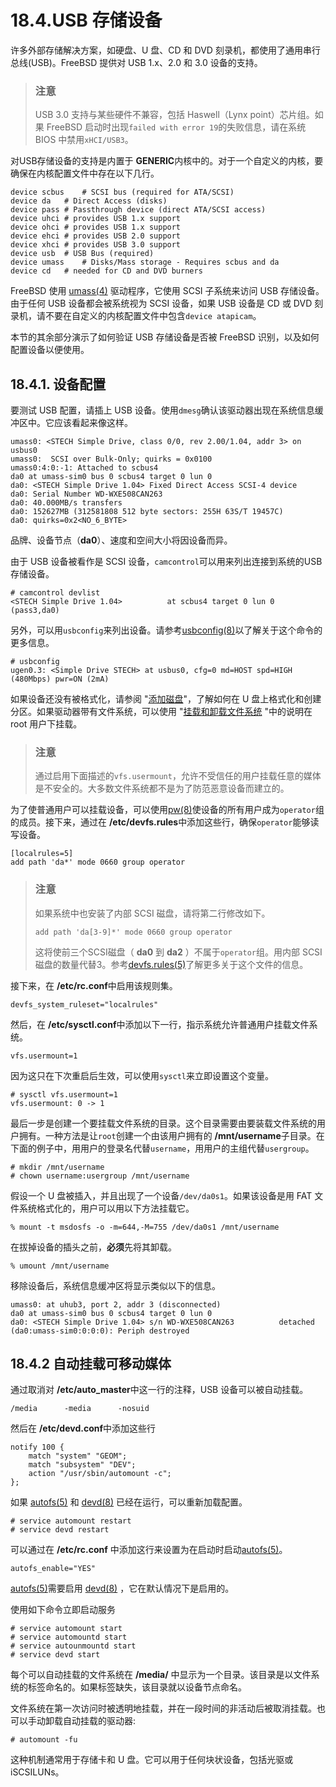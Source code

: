 # 18.4.USB 存储设备

许多外部存储解决方案，如硬盘、U 盘、CD 和 DVD 刻录机，都使用了通用串行总线(USB)。FreeBSD 提供对 USB 1.x、2.0 和 3.0 设备的支持。

> ### 注意
>
> USB 3.0 支持与某些硬件不兼容，包括 Haswell（Lynx point）芯片组。如果 FreeBSD 启动时出现`failed with error 19`的失败信息，请在系统 BIOS 中禁用`xHCI/USB3`。

对USB存储设备的支持是内置于 **GENERIC**内核中的。对于一个自定义的内核，要确保在内核配置文件中存在以下几行。

```
device scbus	# SCSI bus (required for ATA/SCSI)
device da	# Direct Access (disks)
device pass	# Passthrough device (direct ATA/SCSI access)
device uhci	# provides USB 1.x support
device ohci	# provides USB 1.x support
device ehci	# provides USB 2.0 support
device xhci	# provides USB 3.0 support
device usb	# USB Bus (required)
device umass	# Disks/Mass storage - Requires scbus and da
device cd	# needed for CD and DVD burners
```

FreeBSD 使用 [umass(4)](https://www.freebsd.org/cgi/man.cgi?query=umass\&sektion=4\&format=html) 驱动程序，它使用 SCSI 子系统来访问 USB 存储设备。由于任何 USB 设备都会被系统视为 SCSI 设备，如果 USB 设备是 CD 或 DVD 刻录机，请不要在自定义的内核配置文件中包含`device atapicam`。

本节的其余部分演示了如何验证 USB 存储设备是否被 FreeBSD 识别，以及如何配置设备以便使用。

## 18.4.1. 设备配置

要测试 USB 配置，请插上 USB 设备。使用`dmesg`确认该驱动器出现在系统信息缓冲区中。它应该看起来像这样。

```
umass0: <STECH Simple Drive, class 0/0, rev 2.00/1.04, addr 3> on usbus0
umass0:  SCSI over Bulk-Only; quirks = 0x0100
umass0:4:0:-1: Attached to scbus4
da0 at umass-sim0 bus 0 scbus4 target 0 lun 0
da0: <STECH Simple Drive 1.04> Fixed Direct Access SCSI-4 device
da0: Serial Number WD-WXE508CAN263
da0: 40.000MB/s transfers
da0: 152627MB (312581808 512 byte sectors: 255H 63S/T 19457C)
da0: quirks=0x2<NO_6_BYTE>
```

品牌、设备节点（**da0**）、速度和空间大小将因设备而异。

由于 USB 设备被看作是 SCSI 设备，`camcontrol`可以用来列出连接到系统的USB存储设备。

```
# camcontrol devlist
<STECH Simple Drive 1.04>          at scbus4 target 0 lun 0 (pass3,da0)
```

另外，可以用`usbconfig`来列出设备。请参考[usbconfig(8)](https://www.freebsd.org/cgi/man.cgi?query=usbconfig\&sektion=8\&format=html)以了解关于这个命令的更多信息。

```
# usbconfig
ugen0.3: <Simple Drive STECH> at usbus0, cfg=0 md=HOST spd=HIGH (480Mbps) pwr=ON (2mA)
```

如果设备还没有被格式化，请参阅 "[添加磁盘](https://docs.freebsd.org/en/books/handbook/disks/#disks-adding)"，了解如何在 U 盘上格式化和创建分区。如果驱动器带有文件系统，可以使用 "[挂载和卸载文件系统](https://docs.freebsd.org/en/books/handbook/basics/index.html#mount-unmount) "中的说明在 root 用户下挂载。

> ### 注意
>
> 通过启用下面描述的`vfs.usermount`，允许不受信任的用户挂载任意的媒体是不安全的。大多数文件系统都不是为了防范恶意设备而建立的。

为了使普通用户可以挂载设备，可以使用[pw(8)](https://www.freebsd.org/cgi/man.cgi?query=pw\&sektion=8\&format=html)使设备的所有用户成为`operator`组的成员。接下来，通过在 **/etc/devfs.rules**中添加这些行，确保`operator`能够读写设备。

```
[localrules=5]
add path 'da*' mode 0660 group operator
```

> ### 注意
>
> 如果系统中也安装了内部 SCSI 磁盘，请将第二行修改如下。
>
> ```
> add path 'da[3-9]*' mode 0660 group operator
> ```
>
> 这将使前三个SCSI磁盘（ **da0** 到 **da2** ）不属于`operator`组。用内部 SCSI 磁盘的数量代替3。参考[devfs.rules(5)](https://www.freebsd.org/cgi/man.cgi?query=devfs.rules\&sektion=5\&format=html)了解更多关于这个文件的信息。

接下来，在 **/etc/rc.conf**中启用该规则集。

```
devfs_system_ruleset="localrules" 
```

然后，在 **/etc/sysctl.conf**中添加以下一行，指示系统允许普通用户挂载文件系统。

```
vfs.usermount=1
```

因为这只在下次重启后生效，可以使用`sysctl`来立即设置这个变量。

```
# sysctl vfs.usermount=1
vfs.usermount: 0 -> 1
```

最后一步是创建一个要挂载文件系统的目录。这个目录需要由要装载文件系统的用户拥有。一种方法是让`root`创建一个由该用户拥有的 **/mnt/username**子目录。在下面的例子中，用用户的登录名代替`username`，用用户的主组代替`usergroup`。

```
# mkdir /mnt/username
# chown username:usergroup /mnt/username
```

假设一个 U 盘被插入，并且出现了一个设备`/dev/da0s1`。如果该设备是用 FAT 文件系统格式化的，用户可以用以下方法挂载它。

```
% mount -t msdosfs -o -m=644,-M=755 /dev/da0s1 /mnt/username
```

在拔掉设备的插头之前，**必须**先将其卸载。

```
% umount /mnt/username
```

移除设备后，系统信息缓冲区将显示类似以下的信息。

```
umass0: at uhub3, port 2, addr 3 (disconnected)
da0 at umass-sim0 bus 0 scbus4 target 0 lun 0
da0: <STECH Simple Drive 1.04> s/n WD-WXE508CAN263          detached
(da0:umass-sim0:0:0:0): Periph destroyed
```

## 18.4.2 自动挂载可移动媒体

通过取消对 **/etc/auto\_master**中这一行的注释，USB 设备可以被自动挂载。

```
/media		-media		-nosuid
```

然后在 **/etc/devd.conf**中添加这些行

```
notify 100 {
	match "system" "GEOM";
	match "subsystem" "DEV";
	action "/usr/sbin/automount -c";
};
```

如果 [autofs(5)](https://www.freebsd.org/cgi/man.cgi?query=autofs\&sektion=5\&format=html) 和 [devd(8)](https://www.freebsd.org/cgi/man.cgi?query=devd\&sektion=8\&format=html) 已经在运行，可以重新加载配置。

```
# service automount restart
# service devd restart
```

可以通过在 **/etc/rc.conf** 中添加这行来设置为在启动时启动[autofs(5)](https://www.freebsd.org/cgi/man.cgi?query=autofs\&sektion=5\&format=html)。

```
autofs_enable="YES"
```

[autofs(5)](https://www.freebsd.org/cgi/man.cgi?query=autofs\&sektion=5\&format=html)需要启用 [devd(8)](https://www.freebsd.org/cgi/man.cgi?query=devd\&sektion=8\&format=html) ，它在默认情况下是启用的。

使用如下命令立即启动服务

```
# service automount start
# service automountd start
# service autounmountd start
# service devd start
```

每个可以自动挂载的文件系统在 **/media/** 中显示为一个目录。该目录是以文件系统的标签命名的。如果标签缺失，该目录就以设备节点命名。

文件系统在第一次访问时被透明地挂载，并在一段时间的非活动后被取消挂载。也可以手动卸载自动挂载的驱动器:

```
# automount -fu
```

这种机制通常用于存储卡和 U 盘。它可以用于任何块状设备，包括光驱或 iSCSILUNs。
